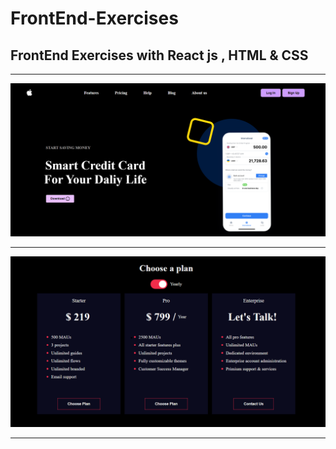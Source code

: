 # FrontEnd-Exercises




## FrontEnd Exercises with React js , HTML & CSS



---

<div >
<!--   <img src="assets/loginSudoku.png" width="500"> -->
 
  <img src="FE-Challenges/src/assets/react-payment-landing.png" >

  ---


 <img src="FE-Challenges/src/assets/pricingCardsPage.png" >
</div>


---


